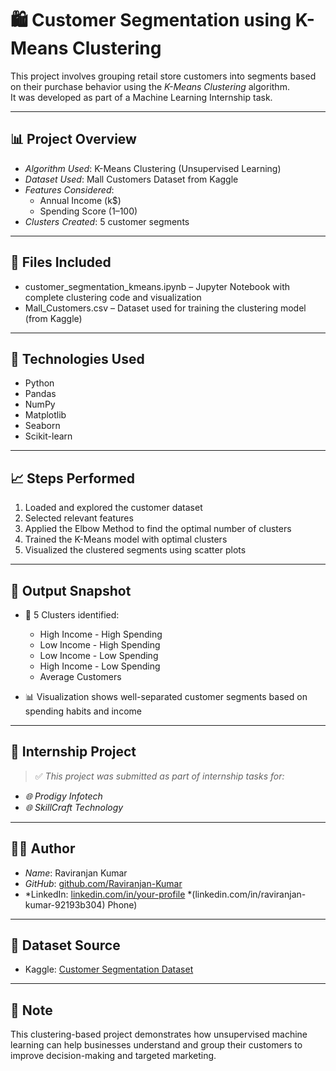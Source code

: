 # 🛍 Customer Segmentation using K-Means Clustering

This project involves grouping retail store customers into segments based on their purchase behavior using the *K-Means Clustering* algorithm.  
It was developed as part of a Machine Learning Internship task.

---

## 📊 Project Overview

- *Algorithm Used*: K-Means Clustering (Unsupervised Learning)
- *Dataset Used*: Mall Customers Dataset from Kaggle
- *Features Considered*:
  - Annual Income (k$)
  - Spending Score (1–100)
- *Clusters Created*: 5 customer segments

---

## 📁 Files Included

- customer_segmentation_kmeans.ipynb – Jupyter Notebook with complete clustering code and visualization
- Mall_Customers.csv – Dataset used for training the clustering model (from Kaggle)

---

## 🧰 Technologies Used

- Python
- Pandas
- NumPy
- Matplotlib
- Seaborn
- Scikit-learn

---

## 📈 Steps Performed

1. Loaded and explored the customer dataset
2. Selected relevant features
3. Applied the Elbow Method to find the optimal number of clusters
4. Trained the K-Means model with optimal clusters
5. Visualized the clustered segments using scatter plots

---

## 📌 Output Snapshot

- 📍 5 Clusters identified:
  - High Income - High Spending
  - Low Income - High Spending
  - Low Income - Low Spending
  - High Income - Low Spending
  - Average Customers

- 📊 Visualization shows well-separated customer segments based on spending habits and income

---

## 🏢 Internship Project

> ✅ *This project was submitted as part of internship tasks for:*

- *🌐 Prodigy Infotech*
- *🌐 SkillCraft Technology*

---

## 👨‍💻 Author

- *Name*: Raviranjan Kumar  
- *GitHub*: [github.com/Raviranjan-Kumar](https://github.com/rkuma9141/kmeans-customer-clustering)
- *LinkedIn: [linkedin.com/in/your-profile](#) *(linkedin.com/in/raviranjan-kumar-92193b304)
Phone)

---

## 🔗 Dataset Source

- Kaggle: [Customer Segmentation Dataset](https://www.kaggle.com/datasets/vjchoudhary7/customer-segmentation-tutorial-in-python)

---

## 📝 Note

This clustering-based project demonstrates how unsupervised machine learning can help businesses understand and group their customers to improve decision-making and targeted marketing.
